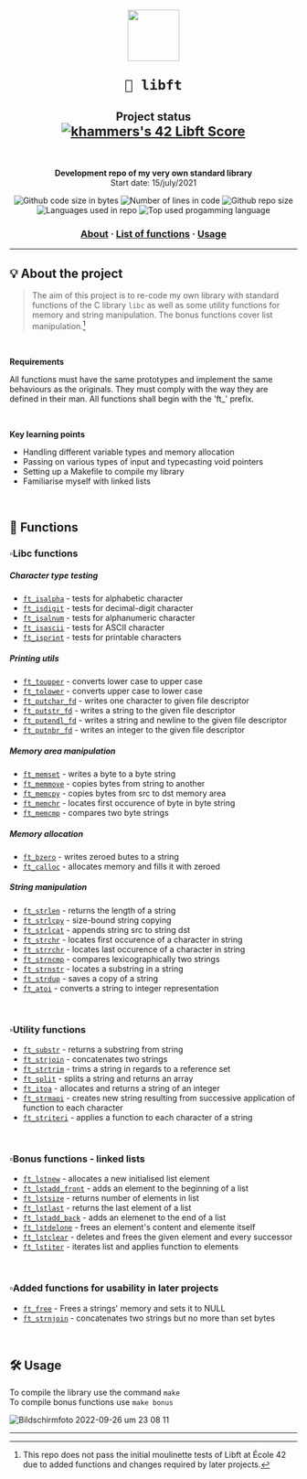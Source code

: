 <h1 align="center">
  <img  width="90" src="https://user-images.githubusercontent.com/19689770/129336866-169b0dc7-ea41-47d4-b50a-d466508031af.png">
  
	🧰 libft
 </img>
	<sub><sub>Project status</sub></sub></br>
	<sub><a href="https://github.com/JaeSeoKim/badge42"><img src="https://badge42.vercel.app/api/v2/cl9mxvq9700780hl4msqc8saj/project/2202131" 	alt="khammers's 42 Libft Score" /></a> </sub></br>
	
</h1>
</br>

<p align="center">
	<b>Development repo of my very own standard library</b><br>
	Start date: 15/july/2021 </br>
</p>

<p align="center">
	<img alt="Github code size in bytes" src="https://img.shields.io/github/languages/code-size/KHammerschmidt/Libft?color=light%20green&label=code%20size%20in%20bytes"/>
	<img alt="Number of lines in code" src="https://img.shields.io/tokei/lines/github/KHammerschmidt/42cursus-Libft?color=blueviolet"/>
	<img alt="Github repo size" src="https://img.shields.io/github/repo-size/KHammerschmidt/Libft?color=turquoise"/>
	<img alt="Languages used in repo" src="https://img.shields.io/github/languages/count/KHammerschmidt/Libft?color=red&label=languages%20used%20in%20repo"/>
	<img alt="Top used progamming language" src="https://img.shields.io/github/languages/top/KHammerschmidt/libft?color=purple"/>	
</p>

<h3 align="center">
	<a href="-about">About</a>
	<span> · </span>
	<a href="-list-of-functions">List of functions</a>
	<span> · </span>
	<a href="#-usage">Usage</a>
</h3>

---

## 💡 About the project
> The aim of this project is to re-code my own library with standard functions of the C library ```libc``` as well as some utility functions for memory and string manipulation. The bonus functions cover list manipulation.[^1]
</br>

**Requirements**

All functions must have the same prototypes and implement the same behaviours as the originals. They must comply with the way they are defined in their man. All functions shall begin with the 'ft_' prefix.

</br>

**Key learning points**
  - Handling different variable types and memory allocation
  - Passing on various types of input and typecasting void pointers
  - Setting up a Makefile to compile my library
  - Familiarise myself with linked lists

</br>

## 📄 Functions

### ▫️**Libc functions**
##### Character type testing
* [`ft_isalpha`](./src/ft_isalpha.c) - tests for alphabetic character
* [`ft_isdigit`](./src/ft_isdigit.c) - tests for decimal-digit character
* [`ft_isalnum`](./src/ft_isalnum) - tests for alphanumeric character
* [`ft_isascii`](./src/ft_isascii) - tests for ASCII character
* [`ft_isprint`](./src/ft_isprint) - tests for printable characters
##### Printing utils
* [`ft_toupper`](./src/ft_toupper.c) - converts lower case to upper case
* [`ft_tolower`](./src/ft_tolower.c) - converts upper case to lower case
* [`ft_putchar_fd`](./src/ft_putchar_fd.c) - writes one character to given file descriptor
* [`ft_putstr_fd`](./src/ft_putstr_fd.c) - writes a string to the given file descriptor
* [`ft_putendl_fd`](./src/ft_putendl_fd.c) - writes a string and newline to the given file descriptor 
* [`ft_putnbr_fd`](./src/ft_putnbr_fd.c) - writes an integer to the given file descriptor
##### Memory area manipulation
* [`ft_memset`](./src/ft_memset.c) - writes a byte to a byte string
* [`ft_memmove`](./src/ft_memmove.c) - copies bytes from string to another
* [`ft_memcpy`](./src/ft_memcpy.c) - copies bytes from src to dst memory area
* [`ft_memchr`](./src/ft_memchr.c) - locates first occurence of byte in byte string
* [`ft_memcmp`](./src/ft_memcmp.c) - compares two byte strings
##### Memory allocation
* [`ft_bzero`](./src/ft_bzero.c) - writes zeroed butes to a string 
* [`ft_calloc`](./src/ft_calloc.c) - allocates memory and fills it with zeroed 
##### String manipulation
* [`ft_strlen`](./src/ft_strlen) - returns the length of a string
* [`ft_strlcpy`](./src/ft_strlcpy.c) - size-bound string copying
* [`ft_strlcat`](./src/ft_strlcat.c) - appends string src to string dst 
* [`ft_strchr`](./src/ft_strchr.c) - locates first occurence of a character in string
* [`ft_strrchr`](./src/ft_strrchr.c) - locates last occurence of a character in string
* [`ft_strncmp`](./src/ft_strncmp.c) - compares lexicographically two strings
* [`ft_strnstr`](./src/ft_strnstr.c) - locates a substring in a string
* [`ft_strdup`](./src/ft_strdup.c) - saves a copy of a string
* [`ft_atoi`](./src/ft_atoi.c) - converts a string to integer representation
</br>

### ▫️**Utility functions**
* [`ft_substr`](./src/ft_substr.c) - returns a substring from string
* [`ft_strjoin`](./src/ft_strjoin.c) - concatenates two strings
* [`ft_strtrim`](./src/ft_strtrim.c) - trims a string in regards to a reference set
* [`ft_split`](./src/ft_split.c) - splits a string and returns an array
* [`ft_itoa`](./src/ft_itoa.c) - allocates and returns a string of an integer
* [`ft_strmapi`](./src/ft_strmapi.c) - creates new string resulting from successive application of function to each character 
* [`ft_striteri`](./src/ft_striteri.c) - applies a function to each character of a string
</br>

### ▫️**Bonus functions - linked lists**
* [`ft_lstnew`](./src/ft_lstnew.c) - allocates a new initialised list element 
* [`ft_lstadd_front`](./src/ft_lstadd_front.c) - adds an element to the beginning of a list
* [`ft_lstsize`](./src/ft_lstsize.c) - returns number of elements in list
* [`ft_lstlast`](./src/ft_lstlast.c) - returns the last element of a list
* [`ft_lstadd_back`](./src/ft_lstadd_back.c) - adds an elemenet to the end of a list
* [`ft_lstdelone`](./src/ft_lstdelone.c) - frees an element's content and elemente itself
* [`ft_lstclear`](./src/ft_lstclear.c) - deletes and frees the given element and every successor
* [`ft_lstiter`](./src/ft_lstiter.c) - iterates list and applies function to elements
</br>

### ▫️Added functions for usability in later projects
* [`ft_free`](./src/ft_free.c) - Frees a strings' memory and sets it to NULL
* [`ft_strnjoin`](./src/ft_strjoin.c) - concatenates two strings but no more than set bytes
</br>


## 🛠️ **Usage**

To compile the library use the command  ``` make ``` <br/>
To compile bonus functions use ``` make bonus ``` <br/>
 
![Bildschirmfoto 2022-09-26 um 23 08 11](https://user-images.githubusercontent.com/80644370/192380864-609a3046-6b92-4367-a1a2-87f31d2c0afa.png)


---
[^1]: This repo does not pass the initial moulinette tests of Libft at École 42 due to added functions and changes required by later projects.


